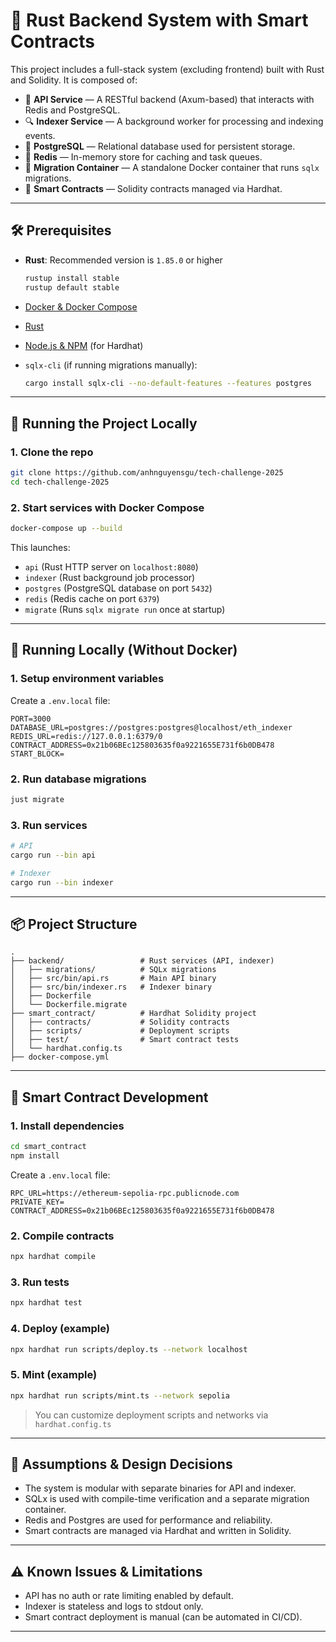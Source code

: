 # 🦀 Rust Backend System with Smart Contracts

This project includes a full-stack system (excluding frontend) built with Rust and Solidity. It is composed of:

- 🧩 **API Service** — A RESTful backend (Axum-based) that interacts with Redis and PostgreSQL.
- 🔍 **Indexer Service** — A background worker for processing and indexing events.
- 🐘 **PostgreSQL** — Relational database used for persistent storage.
- 🚀 **Redis** — In-memory store for caching and task queues.
- 🧱 **Migration Container** — A standalone Docker container that runs `sqlx` migrations.
- 🔐 **Smart Contracts** — Solidity contracts managed via Hardhat.

---

## 🛠 Prerequisites

- **Rust**: Recommended version is `1.85.0` or higher
  ```bash
  rustup install stable
  rustup default stable
  ```

- [Docker & Docker Compose](https://docs.docker.com/compose/install/)
- [Rust](https://www.rust-lang.org/tools/install)
- [Node.js & NPM](https://nodejs.org/) (for Hardhat)
- `sqlx-cli` (if running migrations manually):
  ```bash
  cargo install sqlx-cli --no-default-features --features postgres
  ```

---

## 🚀 Running the Project Locally

### 1. Clone the repo

```bash
git clone https://github.com/anhnguyensgu/tech-challenge-2025
cd tech-challenge-2025
```

### 2. Start services with Docker Compose

```bash
docker-compose up --build
```

This launches:
- `api` (Rust HTTP server on `localhost:8080`)
- `indexer` (Rust background job processor)
- `postgres` (PostgreSQL database on port `5432`)
- `redis` (Redis cache on port `6379`)
- `migrate` (Runs `sqlx migrate run` once at startup)

---

## 🧪 Running Locally (Without Docker)

### 1. Setup environment variables

Create a `.env.local` file:

```dotenv
PORT=3000
DATABASE_URL=postgres://postgres:postgres@localhost/eth_indexer
REDIS_URL=redis://127.0.0.1:6379/0
CONTRACT_ADDRESS=0x21b06BEc125803635f0a9221655E731f6b0DB478
START_BLOCK=
```

### 2. Run database migrations

```bash
just migrate
```

### 3. Run services

```bash
# API
cargo run --bin api

# Indexer
cargo run --bin indexer
```

---

## 📦 Project Structure

```
.
├── backend/                 # Rust services (API, indexer)
│   ├── migrations/          # SQLx migrations
│   ├── src/bin/api.rs       # Main API binary
│   ├── src/bin/indexer.rs   # Indexer binary
│   ├── Dockerfile
│   └── Dockerfile.migrate
├── smart_contract/          # Hardhat Solidity project
│   ├── contracts/           # Solidity contracts
│   ├── scripts/             # Deployment scripts
│   ├── test/                # Smart contract tests
│   └── hardhat.config.ts
├── docker-compose.yml
```

---

## 🔐 Smart Contract Development

### 1. Install dependencies
```bash
cd smart_contract
npm install
```
Create a `.env.local` file:

```dotenv
RPC_URL=https://ethereum-sepolia-rpc.publicnode.com
PRIVATE_KEY=
CONTRACT_ADDRESS=0x21b06BEc125803635f0a9221655E731f6b0DB478
```

### 2. Compile contracts
```bash
npx hardhat compile
```

### 3. Run tests
```bash
npx hardhat test
```

### 4. Deploy (example)
```bash
npx hardhat run scripts/deploy.ts --network localhost
```
### 5. Mint (example)
```bash
npx hardhat run scripts/mint.ts --network sepolia
```

> You can customize deployment scripts and networks via `hardhat.config.ts`

---

## 📌 Assumptions & Design Decisions

- The system is modular with separate binaries for API and indexer.
- SQLx is used with compile-time verification and a separate migration container.
- Redis and Postgres are used for performance and reliability.
- Smart contracts are managed via Hardhat and written in Solidity.

---

## ⚠️ Known Issues & Limitations

- API has no auth or rate limiting enabled by default.
- Indexer is stateless and logs to stdout only.
- Smart contract deployment is manual (can be automated in CI/CD).

---

